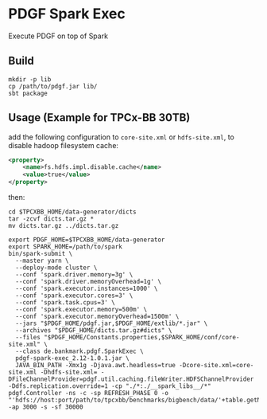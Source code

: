 # PDGF Spark Exec
Execute PDGF on top of Spark

## Build

```shell
mkdir -p lib
cp /path/to/pdgf.jar lib/
sbt package
```

## Usage (Example for TPCx-BB 30TB)

add the following configuration to `core-site.xml` or `hdfs-site.xml`, to disable hadoop filesystem cache:

```xml
<property>
    <name>fs.hdfs.impl.disable.cache</name>
    <value>true</value>
</property>
```

then:

```shell
cd $TPCXBB_HOME/data-generator/dicts
tar -zcvf dicts.tar.gz *
mv dicts.tar.gz ../dicts.tar.gz

export PDGF_HOME=$TPCXBB_HOME/data-generator
export SPARK_HOME=/path/to/spark
bin/spark-submit \
  --master yarn \
  --deploy-mode cluster \
  --conf 'spark.driver.memory=3g' \
  --conf 'spark.driver.memoryOverhead=1g' \
  --conf 'spark.executor.instances=1000' \
  --conf 'spark.executor.cores=3' \
  --conf 'spark.task.cpus=3' \
  --conf 'spark.executor.memory=500m' \
  --conf 'spark.executor.memoryOverhead=1500m' \
  --jars "$PDGF_HOME/pdgf.jar,$PDGF_HOME/extlib/*.jar" \
  --archives "$PDGF_HOME/dicts.tar.gz#dicts" \
  --files "$PDGF_HOME/Constants.properties,$SPARK_HOME/conf/core-site.xml" \
  --class de.bankmark.pdgf.SparkExec \
  pdgf-spark-exec_2.12-1.0.1.jar \
  JAVA_BIN_PATH -Xmx1g -Djava.awt.headless=true -Dcore-site.xml=core-site.xml -Dhdfs-site.xml= -DFileChannelProvider=pdgf.util.caching.fileWriter.HDFSChannelProvider -Ddfs.replication.override=1 -cp "./*:./__spark_libs__/*" pdgf.Controller -ns -c -sp REFRESH_PHASE 0 -o "'hdfs://host:port/path/to/tpcxbb/benchmarks/bigbench/data/'+table.getName()+'/'" -ap 3000 -s -sf 30000
```